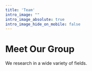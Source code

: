 ```yaml
---
title: 'Team'
intro_image: ""
intro_image_absolute: true
intro_image_hide_on_mobile: false
---
```


# Meet Our Group

We research in a wide variety of fields. 
